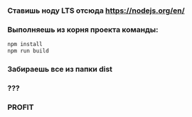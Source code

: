 ### Ставишь ноду LTS отсюда https://nodejs.org/en/
### Выполняешь из корня проекта команды:
```bash
npm install
npm run build
```
### Забираешь все из папки dist
### ???
### PROFIT

